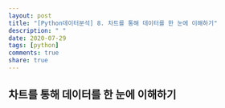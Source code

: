 ```yaml
---
layout: post
title: "[Python데이터분석] 8. 차트를 통해 데이터를 한 눈에 이해하기"
description: " "
date: 2020-07-29
tags: [python]
comments: true
share: true
---
```


## 차트를 통해 데이터를 한 눈에 이해하기
